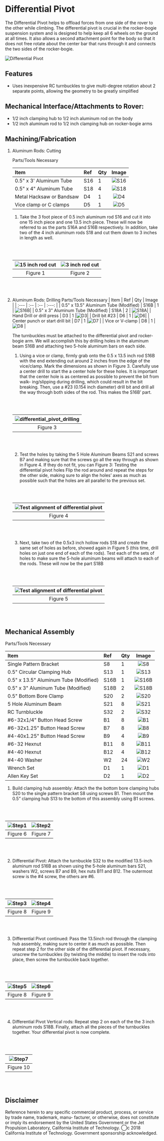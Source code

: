 # Differential Pivot
The Differential Pivot helps to offload forces from one side of the rover to the other while climbing. The differential pivot is crucial in the rocker-bogie suspension system and is designed to help keep all 6 wheels on the ground at all times. It also allows a second attachment point for the body so that it does not free rotate about the center bar that runs through it and connects the two sides of the rocker-bogie.

![Differential Pivot](images/differential_pivot.PNG) 

## Features
  * Uses inexpensive RC turnbuckles to give multi-degree rotation about 2 separate points, allowing the geometry to be greatly simplified

## Mechanical Interface/Attachments to Rover:
  * 1/2 inch clamping hub to 1/2 inch aluminum rod on the body
  * 1/2 inch aluminum rod to 1/2 inch clamping hub on rocker-bogie arms

## Machining/Fabrication

1. Aluminum Rods: Cutting

    Parts/Tools Necessary

    | Item | Ref | Qty | Image |
    | :--- | :-- | :-- | :---: |
    | 0.5" x 3' Aluminum Tube | S16 | 1 | ![S16](/images/components/Structural/S16.png) |
    | 0.5" x 4" Aluminum Tube | S18 | 4 | ![S18](/images/components/Structural/S18.png) |
    | Metal Hacksaw or Bandsaw | D4 | 1  | ![D4](/images/components/Tools/D4.png) |
    | Vice clamp or C clamps | D5 | 1 | ![D5](/images/components/Tools/D5.png) |

    1. Take the 3 foot piece of 0.5 inch aluminum rod S16 and cut it into one 15 inch piece and one 13.5 inch piece. These will now be referred to as the parts S16A and S16B respectively. In addition, take two of the 4 inch aluminum rods S18 and cut them down to 3 inches in length as well.

    <br/><br/>

    | ![15 inch rod cut](images/15inch_cut.PNG) | ![3 inch rod cut](images/3inch_cut.PNG)|
    |:-:|:-:|
    | Figure 1| Figure 2 |

    <br/><br/>

2. Aluminum Rods: Drilling
    Parts/Tools Necessary
    | Item | Ref | Qty | Image |
    | :--- | :-- | :-- | :---: |
    | 0.5" x 13.5" Aluminum Tube (Modified) | S16B | 1 | ![S16B](/images/components/Structural/S16B.png)|
    | 0.5" x 3" Aluminum Tube (Modified) | S18A | 2 | ![S18A](/images/components/Structural/S18A.png)|
    | Hand Drill or drill press | D3 | 1 |![D3](/images/components/Tools/D3.png)|
    | Drill bit #23 | D6 | 1 | ![D6](/images/components/Tools/D6.jpeg)|
    | Center punch or start drill bit | D7 | 1 |![D7](/images/components/Tools/D7.jpeg) |
    | Vice or V-clamp | D8 | 1 | ![D8](/images/components/Tools/D8.png) | 


    The turnbuckles must be attached to the differential pivot and rocker-bogie arm. We will accomplish this by drilling holes in the aluminum beam S16B and attaching two 5-hole aluminum bars on each side.
    
    1. Using a vice or clamp, firmly grab onto the 0.5 x 13.5 inch rod S16B with the end extending out around 2 inches from the edge of the vice/clamp. Mark the dimensions as shown in Figure 3. Carefully use a center drill to start the a center hole for these holes. It is important that the center hole is as centered as possible to prevent the bit from walk- ing/slipping during drilling, which could result in the bit breaking. Then, use a #23 (0.154 inch diameter) drill bit and drill all the way through both sides of the rod. This makes the S16B’ part.


    <br/><br/>

    | ![differential_pivot_drilling](images/differential_pivot_cut.PNG) |
    | :--: |
    | Figure 3 |


    <br/><br/>

    2. Test the holes by taking the 5 Hole Aluminum Beams S21 and screws B7 and making sure that the screws go all the way through as shown in Figure 4. If they do not fit, you can Figure 3: Testing the differential pivot holes Flip the rod around and repeat the steps for the other side, making sure to align the holes’ axes as much as possible such that the holes are all parallel to the previous set.

    <br/><br/>

    | ![Test alignment of differential pivot](images/diff_align.PNG) |
    | :--: |
    | Figure 4 |
    
    <br/><br/>

    3. Next, take two of the 0.5x3 inch hollow rods S18 and create the same set of holes as before, showed again in Figure 5 (this time, drill holes on just one end of each of the rods). Test each of the sets of holes to make sure the 5-hole aluminum beams will attach to each of the rods. These will now be the part S18B

    <br/><br/>

    | ![Test alignment of differential pivot](images/differential_standoff_cut.PNG) |
    | :--: |
    | Figure 5 |

    <br/><br/>

## Mechanical Assembly
  Parts/Tools Necessary

  | Item | Ref | Qty | Image |
  | :--- | :-- | :-- | :---: |
  | Single Pattern Bracket | S8 | 1 | ![S8](/images/components/Structural/S8.jpg) |
  | 0.5" Circular Clamping Hub | S13 | 1 | ![S13](/images/components/Structural/S13.png)|
  | 0.5" x 13.5" Aluminum Tube (Modified) | S16B | 1 | ![S16B](/images/components/Structural/S16B.png)|
  | 0.5" x 3" Aluminum Tube (Modified) | S18B | 2 | ![S18B](/images/components/Structural/S18B.png)|
  | 0.5" Bottom Bore Clamp | S20 | 2 | ![S20](/images/components/Structural/S20.jpg)| 
  | 5 Hole Aluminum Beam | S21 | 8 | ![S21](/images/components/Structural/S21.jpg)|
  | RC Turnbluckle | S32 | 2 | ![S32](/images/components/Structural/S32.jpg)| 
  | #6-32x1/4" Button Head Screw | B1 | 8 | ![B1](/images/components/Screws/B1.png)|
  | #6-32x1.25" Button Head Screw | B7 | 8 | ![B8](/images/components/Screws/B8.png)|
  | #4-40x1.25" Button Head Screw | B9 | 4 | ![B9](/images/components/Screws/B9.png)|
  | #6-32 Hexnut | B11 | 8 | ![B11](/images/components/Screws/B11.png)|
  | #4-40 Hexnut | B12 | 4 | ![B12](/images/components/Screws/B12.png)|
  | #4-40 Washer | W2 | 24 | ![W2](/images/components/Washers/W2.png)| 
  | Wrench Set | D1 | 1 | ![D1](/images/components/Tools/D1.jpg)|
  | Allen Key Set | D2 | 1 | ![D2](/images/components/Tools/D2.jpeg)|


1. Build clamping hub assembly: Attach the the bottom bore clamping hubs S20 to the single pattern bracket S8 using screws B1. Then mount the 0.5” clamping hub S13 to the bottom of this assembly using B1 screws.

   <br/><br/>
   
  | ![Step1](images/diff_step_1.PNG) | ![Step2](images/diff_step_2.PNG)|
  |:-:|:-:|
  | Figure 6| Figure 7 |


   <br/><br/>

2. Differential Pivot: Attach the turnbuckle S32 to the modified 13.5-inch aluminum rod S16B as shown using the 5-hole aluminum bars S21, washers W2, screws B7 and B9, hex nuts B11 and B12. The outermost screw is the #4 screw, the others are #6.

   <br/><br/>

  | ![Step3](images/diff_step_3.PNG) | ![Step4](images/diff_step_4.PNG)|
  |:-:|:-:|
  | Figure 8 | Figure 9 |

   <br/><br/>

3. Differential Pivot continued: Pass the 13.5inch rod through the clamping hub assembly, making sure to center it as much as possible. Then repeat step 2 for the other side of the differential pivot. If necessary, unscrew the turnbuckles (by twisting the middle) to insert the rods into place, then screw the turnbuckle back together.

   <br/><br/>

  | ![Step5](images/diff_step_5.PNG) | ![Step6](images/diff_step_6.PNG)|
  |:-:|:-:|
  | Figure 8 | Figure 9 |

   <br/><br/>

4. Differential Pivot Vertical rods: Repeat step 2 on each of the the 3 inch aluminum rods S18B. Finally, attach all the pieces of the turnbuckles together. Your differential pivot is now complete.

   <br/><br/>

  | ![Step7](images/differential_pivot.PNG) |
  | :--: |
  | Figure 10 |

   <br/><br/>
   
## Disclaimer

Reference herein to any specific commercial product, process, or service by trade name, trademark, manu- facturer, or otherwise, does not constitute or imply its endorsement by the United States Government or the Jet Propulsion Laboratory, California Institute of Technology. ⃝c 2018 California Institute of Technology. Government sponsorship acknowledged.
